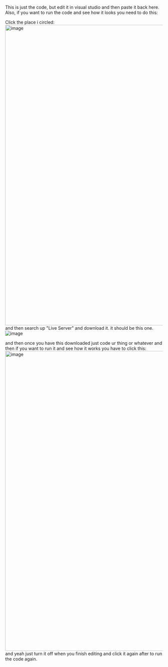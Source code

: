 This is just the code, but edit it in visual studio and then paste it back here. Also, if you want to run the code and see how it looks you need to do this:

Click the place i circled:<img width="961" alt="image" src="https://github.com/arlomoney/CSA-FINAL/assets/149131518/6189cf41-94dd-4368-aad1-1c417745fb8b">
and then search up "Live Server" and download it. it should be this one.
![image](https://github.com/arlomoney/CSA-FINAL/assets/149131518/8da66d6b-2add-4fd8-92c5-ff41903faa61)

and then once you have this downloaded just code ur thing or whatever and then if you want to run it and see how it works you have to click this:
<img width="959" alt="image" src="https://github.com/arlomoney/CSA-FINAL/assets/149131518/ff822aaf-a4b4-48fa-a5a8-b8b2aa8a2c21">
and yeah just turn it off when you finish editing and click it again after to run the code again.
